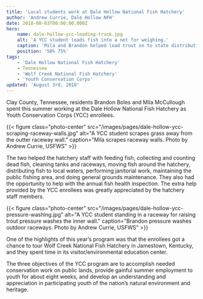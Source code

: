 ```yaml
---
title: 'Local students work at Dale Hollow National Fish Hatchery'
author: 'Andrew Currie, Dale Hollow NFH'
date: 2018-08-03T00:00:00.000Z
hero:
    name: dale-hallow-ycc-loading-truck.jpg
    alt: 'A YCC student loads fish into a net for weighing.'
    caption: 'Mila and Brandon helped load trout on to state distribution trucks. Photo by Andrew Currie, USFWS.'
    position: '50% 75%'
tags:
    - 'Dale Hollow National Fish Hatchery'
    - Tennessee
    - 'Wolf Creek National Fish Hatchery'
    - 'Youth Conservation Corps'
updated: 'August 3rd, 2018'
---
```


Clay County, Tennessee, residents Brandon Boles and Mila McCullough spent this summer working at the Dale Hollow National Fish Hatchery as Youth Conservation Corps (YCC) enrollees.

{{< figure class="photo-center" src="/images/pages/dale-hollow-ycc-scraping-raceway-walls.jpg" alt="A YCC student scrapes grass away from the outter raceway wall." caption="Mila scrapes raceway walls.  Photo by Andrew Currie, USFWS" >}}

The two helped the hatchery staff with feeding fish, collecting and counting dead fish, cleaning tanks and raceways, moving fish around the hatchery, distributing fish to local waters, performing janitorial work, maintaining the public fishing area, and doing general grounds maintenance. They also had the opportunity to help with the annual fish health inspection.  The extra help provided by the YCC enrollees was greatly appreciated by the hatchery staff members.

{{< figure class="photo-center" src="/images/pages/dale-hollow-ycc-pressure-washing.jpg" alt="A YCC student standing in a raceway for raising trout pressure washes the inner wall." caption="Brandon pressure washes outdoor raceways.  Photo by Andrew Currie, USFWS" >}}

One of the highlights of this year’s program was that the enrollees got a chance to tour Wolf Creek National Fish Hatchery in Jamestown, Kentucky, and they spent time in its visitor/environmental education center.  

The three objectives of the YCC program are to accomplish needed conservation work on public lands, provide gainful summer employment to youth for about eight weeks, and develop an understanding and appreciation in participating youth of the nation’s natural environment and heritage.
